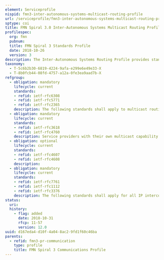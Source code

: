 ```yaml
---
element: Serviceprofile
nispid: fmn3-inter-autonomous-systems-multicast-routing-profile
url: /serviceprofile/fmn3-inter-autonomous-systems-multicast-routing-profile.html
sptype: coi
title: FMN Spiral 3.0 Inter-Autonomous Systems Multicast Routing Profile
profilespec:
  org: fmn
  pubnum: 
  title: FMN Spiral 3 Standards Profile
  date: 2018-10-26
  version: 3
description: The Inter-Autonomous Systems Routing Profile provides standards and guidance for routing between inter-autonomous systems.
taxonomy:
  - T-5c6b2b30-6819-4224-9afa-e299e6e49e33-X
  - T-8b0fcb44-08fd-4757-a12a-0fe3ea9aad7b-X
refgroup:
  - obligation: mandatory
    lifecycle: current
    standards: 
    - refid: ietf-rfc6308
    - refid: ietf-rfc5771
    - refid: ietf-rfc2365
    description: The following standards shall apply to multicast routing.
  - obligation: mandatory
    lifecycle: current
    standards: 
    - refid: ietf-rfc3618
    - refid: ietf-rfc4760
    description: Service providers with their own multicast capability shall provide a Rendezvous Point (RP) supporting the following IP multicast protocol standards.
  - obligation: optional
    lifecycle: current
    standards: 
    - refid: ietf-rfc4607
    - refid: ietf-rfc4608
    description: 
  - obligation: mandatory
    lifecycle: current
    standards: 
    - refid: ietf-rfc7761
    - refid: ietf-rfc1112
    - refid: ietf-rfc3376
    description: The following standards shall apply for all IP interconnections.
status:
  uri: 
  history: 
    - flag: added
      date: 2018-10-31
      rfcp: 11-57
      version: 12.0
uuid: d167eda4-d10f-4a04-8ac2-9fd1f60c46ba
parents:
  - refid: fmn3-pr-communication
    type: profile
    title: FMN Spiral 3 Communications Profile
---
```

